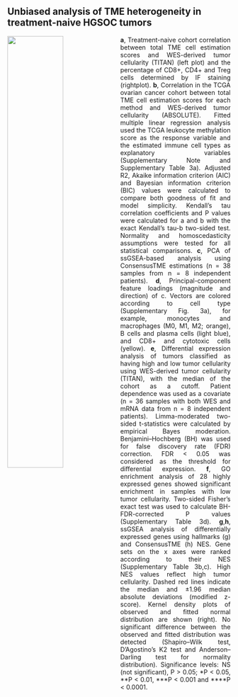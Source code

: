 ## Unbiased analysis of TME heterogeneity in treatment-naive HGSOC tumors

<img align="left" src="https://github.com/cansysbio/HGSOC_TME_Heterogeneity/blob/Figures/Figures/main/3/OVCT_Fig_m3.png" width="50%">

<p align="justify">
<strong>a</strong>, Treatment-naive cohort correlation between total TME cell estimation scores and WES-derived tumor cellularity (TITAN) (left plot) and the percentage of CD8+, CD4+ and Treg cells determined by IF staining (rightplot). <strong>b</strong>, Correlation in the TCGA ovarian cancer cohort between total TME cell estimation scores for each method and WES-derived tumor cellularity (ABSOLUTE). Fitted multiple linear regression analysis used the TCGA leukocyte methylation score as the response variable and the estimated immune cell types as explanatory variables (Supplementary Note and Supplementary Table 3a). Adjusted R2, Akaike information criterion (AIC) and Bayesian information criterion (BIC) values were calculated to compare both goodness of fit and model simplicity. Kendall’s tau correlation coefficients and P values were calculated for a and b with the exact Kendall’s tau-b two-sided test. Normality and homoscedasticity assumptions were tested for all statistical comparisons. <strong>c</strong>, PCA of ssGSEA-based analysis using ConsensusTME estimations (n = 38 samples from n = 8 independent patients). <strong>d</strong>, Principal-component feature loadings (magnitude and direction) of c. Vectors are colored according to cell type (Supplementary Fig. 3a), for example, monocytes and macrophages (M0, M1, M2; orange), B cells and plasma cells (light blue), and CD8+ and cytotoxic cells (yellow). <strong>e</strong>, Differential expression analysis of tumors classified as having high and low tumor cellularity using WES-derived tumor cellularity (TITAN), with the median of the cohort as a cutoff. Patient dependence was used as a covariate (n = 36 samples with both WES and mRNA data from n = 8 independent patients). Limma-moderated two-sided t-statistics were calculated by empirical Bayes moderation. Benjamini–Hochberg (BH) was used for false discovery rate (FDR) correction. FDR < 0.05 was considered as the threshold for differential expression. <strong>f</strong>, GO enrichment analysis of 28 highly expressed genes showed significant enrichment in samples with low tumor cellularity. Two-sided Fisher’s exact test was used to calculate BH-FDR-corrected P values (Supplementary Table 3d). <strong>g</strong>,<strong>h</strong>, ssGSEA analysis of differentially expressed genes using hallmarks (g) and ConsensusTME (h) NES. Gene sets on the x axes were ranked according to their NES (Supplementary Table 3b,c). High NES values reflect high tumor cellularity. Dashed red lines indicate the median and ±1.96 median absolute deviations (modified z-score). Kernel density plots of observed and fitted normal distribution are shown (right). No significant difference between the observed and fitted distribution was detected (Shapiro–Wilk test, D’Agostino’s K2 test and Anderson–Darling test for normality distribution). Significance levels: NS (not significant), P > 0.05; *P < 0.05, **P < 0.01, ***P < 0.001 and ****P <  0.0001.
</p>
